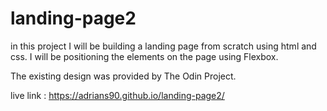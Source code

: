 # landing-page2

in this project I will be building a landing page from scratch using html and css. I will be positioning the elements on the page using Flexbox.

The existing design was provided by The Odin Project.

live link :
https://adrians90.github.io/landing-page2/
